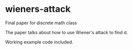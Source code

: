 # wieners-attack
Final paper for discrete math class

The paper talks about how to use Wiener's attack to find d.

Working example code included.
